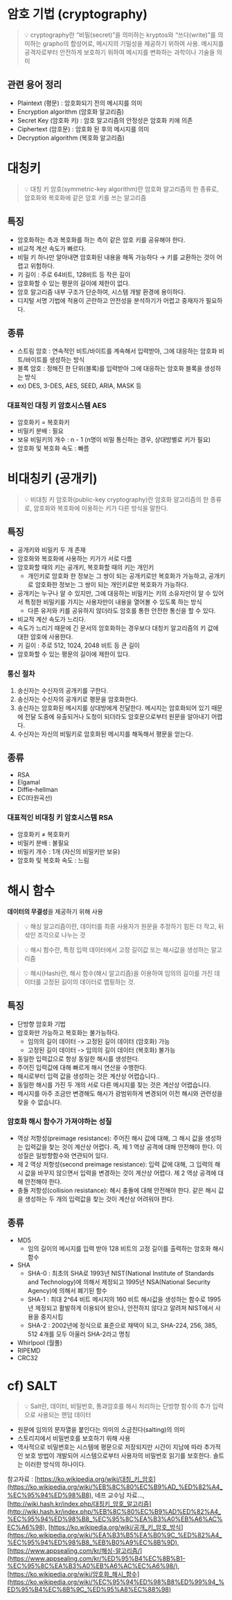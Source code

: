 # 암호 기법 (cryptography)

> 💡 cryptography란 “비밀(secret)”을 의미하는 kryptos와 “쓰다(write)”를 의미하는 grapho의 합성어로, 메시지의 기밀성을 제공하기 위하여 사용. 메시지를 공격자로부터 안전하게 보호하기 위하여 메시지를 변화하는 과학이나 기술을 의미

## 관련 용어 정리

- Plaintext (평문) : 암호화되기 전의 메시지를 의미
- Encryption algorithm (암호화 알고리즘)
- Secret Key (암호화 키) : 암호 알고리즘의 안정성은 암호화 키에 의존
- Ciphertext (암호문) : 암호화 된 후의 메시지를 의미
- Decryption algorithm (복호화 알고리즘)

# 대칭키

> 💡 대칭 키 암호(symmetric-key algorithm)란 암호화 알고리즘의 한 종류로, 암호화와 복호화에 같은 암호 키를 쓰는 알고리즘

## 특징

- 암호화하는 측과 복호화를 하는 측이 같은 암호 키를 공유해야 한다.
- 비교적 계산 속도가 빠르다.
- 비밀 키 하나만 알아내면 암호화된 내용을 해독 가능하다 → 키를 교환하는 것이 어렵고 위험하다.
- 키 길이 : 주로 64비트, 128비트 등 작은 길이
- 암호화할 수 있는 평문의 길이에 제한이 없다.
- 암호 알고리즘 내부 구조가 단순하여, 시스템 개발 환경에 용이하다.
- 디지털 서명 기법에 적용이 곤란하고 안전성을 분석하기가 어렵고 중재자가 필요하다.

## 종류

- 스트림 암호 : 연속적인 비트/바이트를 계속해서 입력받아, 그에 대응하는 암호화 비트/바이트를 생성하는 방식
- 블록 암호 : 정해진 한 단위(블록)를 입력받아 그에 대응하는 암호화 블록을 생성하는 방식
- ex) DES, 3-DES, AES, SEED, ARIA, MASK 등

### 대표적인 대칭 키 암호시스템 AES

- 암호화키 = 복호화키
- 비밀키 분배 : 필요
- 보유 비밀키의 개수 : n - 1 (n명이 비밀 통신하는 경우, 상대방별로 키가 필요)
- 암호화 및 복호화 속도 : 빠름

# 비대칭키 (공개키)

> 💡 비대칭 키 암호화(public-key cryptography)란 암호화 알고리즘의 한 종류로, 암호화와 복호화에 이용하는 키가 다른 방식을 말한다.

## 특징

- 공개키와 비밀키 두 개 존재
- 암호화와 복호화에 사용하는 키가가 서로 다름
- 암호화할 때의 키는 공개키,  복호화할 때의 키는 개인키
    - 개인키로 암호화 한 정보는 그 쌍이 되는 공개키로만 복호화가 가능하고, 공개키로 암호화한 정보는 그 쌍이 되는 개인키로만 복호화가 가능하다.
- 공개키는 누구나 알 수 있지만, 그에 대응하는 비밀키는 키의 소유자만이 알 수 있어서 특정한 비밀키를 가지는 사용자만이 내용을 열어볼 수 있도록 하는 방식
    - 다른 유저와 키를 공유하지 않더라도 암호를 통한 안전한 통신을 할 수 있다.
- 비교적 계산 속도가 느리다.
- 속도가 느리기 때문에 긴 문서의 암호화하는 경우보다 대칭키 알고리즘의 키 값에 대한 암호에 사용한다.
- 키 길이 : 주로 512, 1024, 2048 비트 등 큰 길이
- 암호화할 수 있는 평문의 길이에 제한이 있다.

### 통신 절차

1. 송신자는 수신자의 공개키를 구한다.
2. 송신자는 수신자의 공개키로 평문을 암호화한다.
3. 송신자는 암호화된 메시지를 상대방에게 전달한다. 메시지는 암호화되어 있기 때문에 전달 도중에 유출되거나 도청이 되더라도 암호문으로부터 원문을 알아내기 어렵다.
4. 수신자는 자신의 비밀키로 암호화된 메시지를 해독해서 평문을 얻는다.

## 종류

- RSA
- Elgamal
- Diffie-hellman
- EC(타원곡선)

### 대표적인 비대칭 키 암호시스템 RSA

- 암호화키 ≠ 복호화키
- 비밀키 분배 : 불필요
- 비밀키 개수 : 1개 (자신의 비밀키만 보유)
- 암호화 및 복호화 속도 : 느림

# 해시 함수

**데이터의 무결성**을 제공하기 위해 사용

> 💡 해싱 알고리즘이란, 데이터를 최종 사용자가 원문을 추정하기 힘든 더 작고, 뒤섞인 조각으로 나누는 것

> 💡 해시 함수란, 특정 입력 데이터에서 고정 길이값 또는 해시값을 생성하는 알고리즘

> 💡 해시(Hash)란, 해시 함수(해시 알고리즘)을 이용하여 임의의 길이를 가진 데이터를 고정된 길이의 데이터로 맵핑하는 것.


## 특징

- 단방향 암호화 기법
- 암호화만 가능하고 복호화는 불가능하다.
    - 임의의 길이 데이터 -> 고정된 길이 데이터 (암호화) 가능
    - 고정된 길이 데이터 -> 임의의 길이 데이터 (복호화) 불가능
- 동일한 입력값으로 항상 동일한 해시를 생성한다.
- 주어진 입력값에 대해 빠르게 해시 연산을 수행한다.
- 해시로부터 입력 값을 생성하는 것은 계산상 어렵습니다..
- 동일한 해시를 가진 두 개의 서로 다른 메시지를 찾는 것은 계산상 어렵습니다.
- 메시지를 아주 조금만 변경해도 해시가 광범위하게 변경되어 이전 해시와 관련성을 찾을 수 없습니다.

### 암호화 해시 함수가 가져야하는 성질

- 역상 저항성(preimage resistance): 주어진 해시 값에 대해, 그 해시 값을 생성하는 입력값을 찾는 것이 계산상 어렵다. 즉, 제 1 역상 공격에 대해 안전해야 한다. 이 성질은 일방향함수와 연관되어 있다.
- 제 2 역상 저항성(second preimage resistance): 입력 값에 대해, 그 입력의 해시 값을 바꾸지 않으면서 입력을 변경하는 것이 계산상 어렵다. 제 2 역상 공격에 대해 안전해야 한다.
- 충돌 저항성(collision resistance): 해시 충돌에 대해 안전해야 한다. 같은 해시 값을 생성하는 두 개의 입력값을 찾는 것이 계산상 어려워야 한다.

## 종류

- MD5
    - 임의 길이의 메시지를 입력 받아 128 비트의 고정 길이를 출력하는 암호화 해시함수
- SHA
    - SHA-0 : 최초의 SHA로 1993년 NIST(National Institute of Standards and Technology)에 의해서 제정되고 1995년 NSA(National Security Agency)에 의해서 폐기된 함수
    - SHA-1 : 최대 2^64 비트 메시지의 160 비트 해시값을 생성하는 함수로 1995년 제정되고 활발하게 이용되어 왔으나, 안전하지 않다고 알려져 NIST에서 사용을 중지시킴
    - SHA-2 : 2002년에 정식으로 표준으로 채택이 되고, SHA-224, 256, 385, 512 4개를 모두 아울러 SHA-2라고 명칭
- Whirlpool (월풀)
- RIPEMD
- CRC32

# cf) SALT

> 💡 Salt란, 데이터, 비밀번호, 통과암호를 해시 처리하는 단방향 함수의 추가 입력으로 사용되는 랜덤 데이터

- 원문에 임의의 문자열을 붙인다는 의미의 소금친다(salting)의 의미
- 스토리지에서 비밀번호를 보호하기 위해 사용
- 역사적으로 비밀번호는 시스템에 평문으로 저장되지만 시간이 지남에 따라 추가적인 보호 방법이 개발되어 시스템으로부터 사용자의 비밀번호 읽기를 보호한다. 솔트는 이러한 방식의 하나이다.

참고자료 : [https://ko.wikipedia.org/wiki/대칭_키_암호](https://ko.wikipedia.org/wiki/%EB%8C%80%EC%B9%AD_%ED%82%A4_%EC%95%94%ED%98%B8), 네프 교수님 자료…, [http://wiki.hash.kr/index.php/대칭키_암호_알고리즘](http://wiki.hash.kr/index.php/%EB%8C%80%EC%B9%AD%ED%82%A4_%EC%95%94%ED%98%B8_%EC%95%8C%EA%B3%A0%EB%A6%AC%EC%A6%98), [https://ko.wikipedia.org/wiki/공개_키_암호_방식](https://ko.wikipedia.org/wiki/%EA%B3%B5%EA%B0%9C_%ED%82%A4_%EC%95%94%ED%98%B8_%EB%B0%A9%EC%8B%9D), [https://www.appsealing.com/kr/해싱-알고리즘/](https://www.appsealing.com/kr/%ED%95%B4%EC%8B%B1-%EC%95%8C%EA%B3%A0%EB%A6%AC%EC%A6%98/), [https://ko.wikipedia.org/wiki/암호화_해시_함수](https://ko.wikipedia.org/wiki/%EC%95%94%ED%98%B8%ED%99%94_%ED%95%B4%EC%8B%9C_%ED%95%A8%EC%88%98)